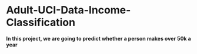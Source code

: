 # Adult-UCI-Data-Income-Classification

**In this project, we are going to predict whether a person makes over 50k a year**
